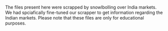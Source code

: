 The files present here were scrapped by snowlbolling over India markets. We had spciafically fine-tuned our scrapper to get information regarding the Indian markets. 
Please note that these files are only for educational purposes. 
